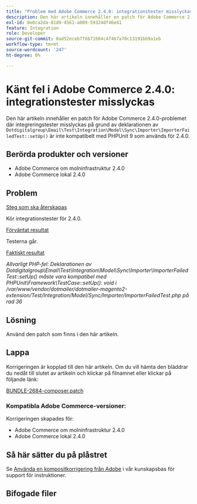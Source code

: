 ```yaml
---
title: "Problem med Adobe Commerce 2.4.0: integrationstester misslyckas"
description: Den här artikeln innehåller en patch för Adobe Commerce 2.4.0-problemet där integreringstester misslyckas eftersom deklarationen av "Dotdigitalgroup\Email\Test\Integration\Model\Sync\Importer\ImporterFailedTest::setUp()" inte är kompatibel med PHPUnit 9 som används för 2.4.0.
exl-id: 8e0ca2da-81d9-4561-a009-593240f46e41
feature: Integration
role: Developer
source-git-commit: 0ad52eceb776b71604c4f467a70c13191bb9a1eb
workflow-type: tm+mt
source-wordcount: '247'
ht-degree: 0%

---
```


# Känt fel i Adobe Commerce 2.4.0: integrationstester misslyckas

Den här artikeln innehåller en patch för Adobe Commerce 2.4.0-problemet där integreringstester misslyckas på grund av deklarationen av `Dotdigitalgroup\Email\Test\Integration\Model\Sync\Importer\ImporterFailedTest::setUp()` är inte kompatibelt med PHPUnit 9 som används för 2.4.0.

## Berörda produkter och versioner

* Adobe Commerce om molninfrastruktur 2.4.0
* Adobe Commerce lokal 2.4.0

## Problem

<u>Steg som ska återskapas</u>

Kör integrationstester för 2.4.0.

<u>Förväntat resultat</u>

Testerna går.

<u>Faktiskt resultat</u>

*Allvarligt PHP-fel: Deklarationen av Dotdigitalgroup\\Email\\Test\\Integration\\Model\\Sync\\Importer\\ImporterFailedTest::setUp() måste vara kompatibel med PHPUnit\\Framework\\TestCase::setUp(): void i /var/www/vendor/dotmailer/dotmailer-magento2-extension/Test/Integration/Model/Sync/Importer/ImporterFailedTest.php på rad 36*

## Lösning

Använd den patch som finns i den här artikeln.

## Lappa

Korrigeringen är kopplad till den här artikeln. Om du vill hämta den bläddrar du nedåt till slutet av artikeln och klickar på filnamnet eller klickar på följande länk:

[BUNDLE-2684-composer.patch](assets/BUNDLE-2684-composer.patch.zip)

### Kompatibla Adobe Commerce-versioner:

Korrigeringen skapades för:

* Adobe Commerce om molninfrastruktur 2.4.0
* Adobe Commerce lokal 2.4.0

## Så här sätter du på plåstret

Se [Använda en kompositkorrigering från Adobe](/help/how-to/general/how-to-apply-a-composer-patch-provided-by-magento.md) i vår kunskapsbas för support för instruktioner.

## Bifogade filer

